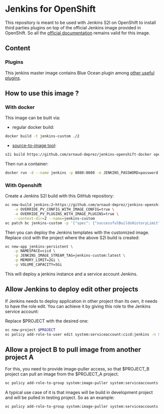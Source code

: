 # Jenkins for OpenShift

This repository is meant to be used with Jenkins S2I on OpenShift to install third parties plugins 
on top of the official Jenkins image provided in OpenShift.
So all the [official documentation](https://github.com/openshift/jenkins) remains valid for this image.

## Content

### Plugins

This jenkins master image contains Blue Ocean plugin among [other useful plugins](plugins.txt).

## How to use this image ?

### With docker

This image can be built via: 
* regular docker build:

```sh
docker build -t jenkins-custom ./2
```

* [source-to-image tool](https://github.com/openshift/source-to-image):

```sh
s2i build https://github.com/arnaud-deprez/jenkins-openshift-docker openshift/jenkins-2-centos7:latest jenkins-custom --context-dir=./2
```

Then run a container: 

```sh
docker run -d --name jenkins -p 8080:8080 -e JENKINS_PASSWORD=password -e OPENSHIFT_ENABLE_OAUTH=false jenkins-custom
```

### With Openshift

Create a Jenkins S2I build with this GitHub repository:

```sh
oc new-build jenkins:2~https://github.com/arnaud-deprez/jenkins-openshift-docker.git \
    -e OVERRIDE_PV_CONFIG_WITH_IMAGE_CONFIG=true \
    -e OVERRIDE_PV_PLUGINS_WITH_IMAGE_PLUGINS=true \
    --context-dir=2 --name=jenkins-custom
oc patch bc jenkins-custom -p '{"spec": {"successfulBuildsHistoryLimit": 2, "failedBuildsHistoryLimit": 2}}'
```

Then you can deploy the Jenkins templates with the customized image. Replace cicd
with the project where the above S2I build is created:

```sh
oc new-app jenkins-persistent \
    -p NAMESPACE=cicd \
    -p JENKINS_IMAGE_STREAM_TAG=jenkins-custom:latest \
    -p MEMORY_LIMIT=2Gi \
    -p VOLUME_CAPACITY=5Gi
```

This will deploy a jenkins instance and a service account Jenkins.

## Allow Jenkins to deploy edit other projects

If Jenkins needs to deploy application in other project than its own, it needs to have the role edit.
You can achieve it by giving this role to the Jenkins service account:

Replace $PROJECT with the desired one:

```sh
oc new-project $PROJECT
oc policy add-role-to-user edit system:serviceaccount:cicd:jenkins -n $PROJECT
```

## Allow a project B to pull image from another project A

For this, you need to provide image-puller access, so that $PROJECT_B project can pull an image from the $PROJECT_A project.

```sh
oc policy add-role-to-group system:image-puller system:serviceaccounts:$PROJECT_B -n $PROJECT_A
```

A typical use case of it is that images will be build in development project and will be pulled in testing project.
So as an example:

```sh
oc policy add-role-to-group system:image-puller system:serviceaccounts:testing -n development
```